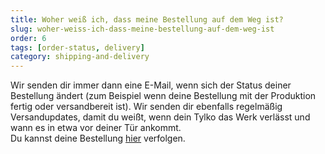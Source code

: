 ```yaml
---
title: Woher weiß ich, dass meine Bestellung auf dem Weg ist?
slug: woher-weiss-ich-dass-meine-bestellung-auf-dem-weg-ist
order: 6
tags: [order-status, delivery]
category: shipping-and-delivery
---
```


Wir senden dir immer dann eine E-Mail, wenn sich der Status deiner Bestellung ändert (zum Beispiel wenn deine Bestellung mit der Produktion fertig oder versandbereit ist). Wir senden dir ebenfalls regelmäßig Versandupdates, damit du weißt, wenn dein Tylko das Werk verlässt und wann es in etwa vor deiner Tür ankommt.\
Du kannst deine Bestellung [hier](https://tylko.com/contact/?topic=order_status) verfolgen.
